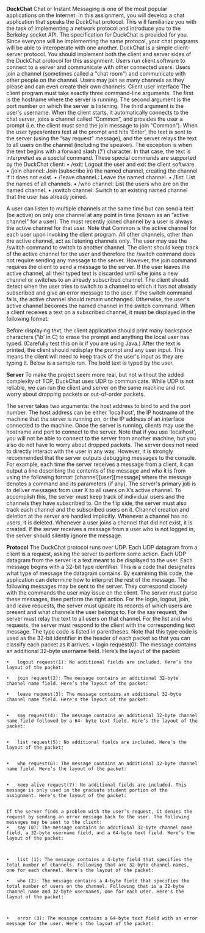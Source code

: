**DuckChat**
Chat or Instant Messaging is one of the most popular applications on the Internet. In this assignment, you will develop a chat application that speaks the DuckChat protocol. This will familiarize you with the task of implementing a network protocol and introduce you to the Berkeley socket API. The specification for DuckChat is provided for you. Since everyone will be implementing the same protocol, your chat programs will be able to interoperate with one another.
DuckChat is a simple client-server protocol. You should implement both the client and server sides of the DuckChat protocol for this assignment. Users run client software to connect to a server and communicate with other connected users. Users join a channel (sometimes called a "chat room") and communicate with other people on the channel. Users may join as many channels as they please and can even create their own channels.
Client user interface
The client program must take exactly three command-line arguments. The first is the hostname where the server is running. The second argument is the port number on which the server is listening. The third argument is the user's username.
When the client starts, it automatically connects to the chat server, joins a channel called “Common”, and provides the user a prompt (i.e. the client must send the join message to join “Common”). When the user types/enters text at the prompt and hits 'Enter’, the text is sent to the server (using the ”say request" message), and the server relays the text to all users on the channel (including the speaker).
The exception is when the text begins with a forward slash (’/’) character. In that case, the text is interpreted as a special command. These special commands are supported by the DuckChat client:
   •	/exit: Logout the user and exit the client software.
   •	/joln channel: Join (subscribe in) the named channel, creating the channel if it does not exist.
   •	/1eave channeL: Leave the named channel.
   •	/1ist: List the names of all channels.
   •	/who channel: List the users who are on the named channel.
   •	/switch channel: Switch to an existing named channel that the user has already joined.
 
A user can listen to multiple channels at the same time but can send a text (be active) on only one channel at any point in time (known as an ”active channel" for a user). The most recently joined channel by a user is always the active channel for that user. Note that Common is the active channel for each user upon invoking the client program. All other channels, other than the active channel, act as listening channels only. The user may use the /switch command to switch to another channel. The client should keep track of the active channel for the user and therefore the /switch command does not require sending any message to the server. However, the join command requires the client to send a message to the server.
If the user leaves the active channel, all their typed text is discarded until s/he joins a new channel or switches to an already subscribed channel. The client should detect when the user tries to switch to a channel to which it has not already subscribed and give an error message to the user. If the switch command fails, the active channel should remain unchanged. Otherwise, the user's active channel becomes the named channel in the switch command.
When a client receives a text on a subscribed channel, it must be displayed in the following format:


Before displaying text, the client application should print many backspace characters (’\b’ in C) to erase the prompt and anything the local user has typed. (Carefully test this on ix if you are using Java.) After the text is printed, the client should redisplay the prompt and any user input. This means the client will need to keep track of the user's input as they are typing it.
Below is a sample run. The bold text is typed by the user.


**Server**
To make the project seem more real, but not without the added complexity of TCP, DuckChat uses UDP to communicate. While UDP is not reliable, we can run the client and server on the same machine and not worry about dropping packets or out-of-order packets.
 
The server takes two arguments: the host address to bind to and the port number. The host address can be either ’localhost', the IP hostname of the machine that the server is running on, or the IP address of an interface connected to the machine. Once the server is running, clients may use the hostname and port to connect to the server. Note that if you use ’localhost', you will not be able to connect to the server from another machine, but you also do not have to worry about dropped packets.
The server does not need to directly interact with the user in any way. However, it is strongly recommended that the server outputs debugging messages to the console. For example, each time the server receives a message from a client, it can output a line describing the contents of the message and who it is from using the following format: [channel][user][message] where the message denotes a command and its parameters (if any).
The server's primary job is to deliver messages from user X to all users on X’s active channel. To accomplish this, the server must keep track of individual users and the channels they have subscribed to. On the flip side, the server must also track each channel and the subscribed users on it.
Channel creation and deletion at the server are handled implicitly. Whenever a channel has no users, it is deleted. Whenever a user joins a channel that did not exist, it is created.
If the server receives a message from a user who is not logged in, the server should silently ignore the message.

**Protocol**
The DuckChat protocol runs over UDP. Each UDP datagram from a client is a request, asking the server to perform some action. Each UDP datagram from the server is a text meant to be displayed to the user.
Each message begins with a 32-bit type identifier. This is a code that designates what type of message the datagram contains. By examining this code, the application can determine how to interpret the rest of the message.
The following messages may be sent to the server. They correspond closely with the commands the user may issue on the client. The server must parse these messages, then perform the right action. For the login, logout, join, and leave requests, the server must update its records of which users are present and what channels the user belongs to. For the say request, the server must relay the text to all users on that channel. For the list and who requests, the server must respond to the client with the corresponding text message. The type code is listed in parentheses. Note that this type code is used as the 32-bit identifier in the header of each packet so that you can classify each packet as it arrives.
    •	login request(0): The message contains an additional 32-byte username field. Here’s the layout of the packet:


    •	logout request(1): No additional fields are included. Here’s the layout of the packet:

    •	join request(2): The message contains an additional 32-byte channel name field. Here’s the layout of the packet:

    •	leave request(3): The message contains an additional 32-byte channel name field. Here's the layout of the packet:


    •	say request(4): The message contains an additional 32-byte channel name field followed by a 64- byte text field. Here’s the layout of the packet:


    •	list request(5): No additional fields are included. Here's the layout of the packet:


    •	who request(6): The message contains an additional 32-byte channel name field. Here’s the layout of the packet:


    •	keep alive request(7): No additional fields are included. This message is only used in the graduate student portion of the assignment. Here's the layout of the packet:


    If the server finds a problem with the user’s request, it denies the request by sending an error message back to the user. The following messages may be sent to the client:
    •	say (0): The message contains an additional 32-byte channel name field, a 32-byte username field, and a 64-byte text field. Here’s the layout of the packet:



    •	list (1): The message contains a 4-byte field that specifies the total number of channels. Following that are 32-byte channel names, one for each channel. Here’s the layout of the packet:

    •	who (2): The message contains a 4-byte field that specifies the total number of users on the channel. Following that is a 32-byte channel name and 32-byte usernames, one for each user. Here's the layout of the packet:



    •	error (3): The message contains a 64-byte text field with an error message for the user. Here's the layout of the packet:
 
